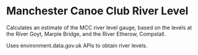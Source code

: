 # Manchester Canoe Club River Level

Calculates an estimate of the MCC river level gauge, based on the levels at the River Goyt, Marple Bridge, and the River Etherow, Compstall.

Uses environment.data.gov.uk APIs to obtain river levels.

